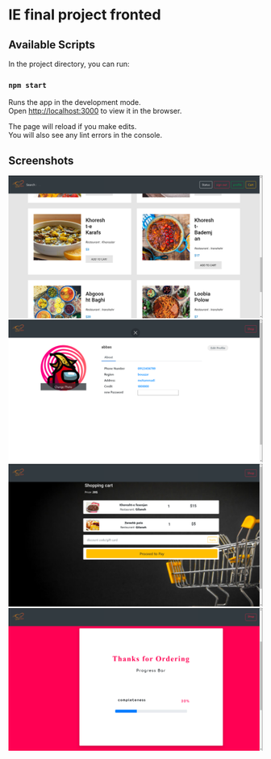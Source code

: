 # IE final project fronted

## Available Scripts

In the project directory, you can run:

### `npm start`

Runs the app in the development mode.\
Open [http://localhost:3000](http://localhost:3000) to view it in the browser.

The page will reload if you make edits.\
You will also see any lint errors in the console.

## Screenshots
![1](/src/images/1.png?raw=true"")
![2](/src/images/2.png?raw=true"")
![3](/src/images/3.png?raw=true"")
![4](/src/images/4.png?raw=true"")
